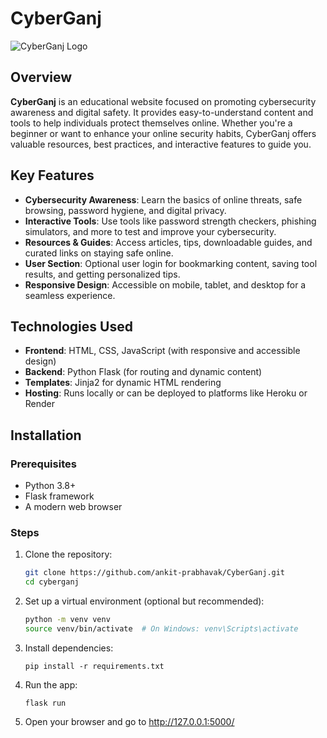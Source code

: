 # CyberGanj

![CyberGanj Logo](logo.png)

## Overview

**CyberGanj** is an educational website focused on promoting cybersecurity awareness and digital safety. It provides easy-to-understand content and tools to help individuals protect themselves online. Whether you're a beginner or want to enhance your online security habits, CyberGanj offers valuable resources, best practices, and interactive features to guide you.

## Key Features

- **Cybersecurity Awareness**: Learn the basics of online threats, safe browsing, password hygiene, and digital privacy.
- **Interactive Tools**: Use tools like password strength checkers, phishing simulators, and more to test and improve your cybersecurity.
- **Resources & Guides**: Access articles, tips, downloadable guides, and curated links on staying safe online.
- **User Section**: Optional user login for bookmarking content, saving tool results, and getting personalized tips.
- **Responsive Design**: Accessible on mobile, tablet, and desktop for a seamless experience.

## Technologies Used

- **Frontend**: HTML, CSS, JavaScript (with responsive and accessible design)
- **Backend**: Python Flask (for routing and dynamic content)
- **Templates**: Jinja2 for dynamic HTML rendering
- **Hosting**: Runs locally or can be deployed to platforms like Heroku or Render

## Installation

### Prerequisites

- Python 3.8+
- Flask framework
- A modern web browser

### Steps

1. Clone the repository:
   ```bash []
   git clone https://github.com/ankit-prabhavak/CyberGanj.git
   cd cyberganj
   ```

2. Set up a virtual environment (optional but recommended):
    ```bash []
    python -m venv venv
    source venv/bin/activate  # On Windows: venv\Scripts\activate
    ```

3. Install dependencies:
     ```
     pip install -r requirements.txt
     ```


4. Run the app:
     ```
     flask run
     ```

5. Open your browser and go to http://127.0.0.1:5000/